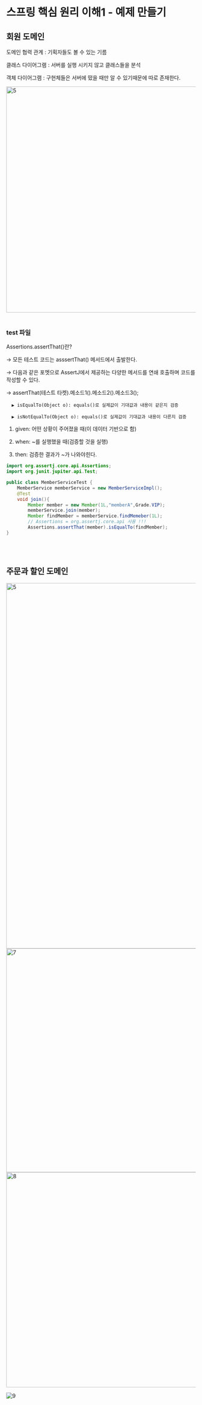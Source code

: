 # 스프링 핵심 원리 이해1 - 예제 만들기

## 회원 도메인

도메인 협력 관계 : 기획자들도 볼 수 있는 기름

클래스 다이어그램 : 서버를 실행 시키지 않고 클래스들을 분석

객체 다이어그램 : 구현체들은 서버에 떴을 때만 알 수 있기때문에 따로 존재한다.


<img width="600" alt="5" src="https://github.com/dpqls0356/Spring_Study_Basic/assets/83651122/8d9545bc-0813-4165-9422-92a2cc621e20">

<br/>
<br/>

### test 파일

Assertions.assertThat()란?

→ 모든 테스트 코드는 asssertThat() 메서드에서 출발한다. 

→ 다음과 같은 포멧으로 AssertJ에서 제공하는 다양한 메서드를 연쇄 호출하며 코드를 작성할 수 있다.

→ assertThat(테스트 타켓).메소드1().메소드2().메소드3();

      ▶ isEqualTo(Object o): equals()로 실제값이 기대값과 내용이 같은지 검증

      ▶ isNotEqualTo(Object o): equals()로 실제값이 기대값과 내용이 다른지 검증


1. given: 어떤 상황이 주어졌을 때(이 데이터 기반으로 함)

2. when: ~를 실행했을 때(검증할 것을 실행)

3. then: 검증한 결과가 ~가 나와야힌다.



   


```java
import org.assertj.core.api.Assertions;
import org.junit.jupiter.api.Test;

public class MemberServiceTest {
    MemberService memberService = new MemberServiceImpl();
    @Test
    void join(){
        Member member = new Member(1L,"memberA",Grade.VIP);
        memberService.join(member);
        Member findMember = memberService.findMemeber(1L);
        // Assertions = org.assertj.core.api 사용 !!! 
        Assertions.assertThat(member).isEqualTo(findMember);
}
```

<br/>
<br/>


## 주문과 할인 도메인
<img width="970" alt="5" src="https://github.com/dpqls0356/Spring_Study_Basic/assets/83651122/40f900ec-dec8-4854-a446-4d42f72f4eef">
<img width="594" alt="7" src="https://github.com/dpqls0356/Spring_Study_Basic/assets/83651122/027607ef-c1bd-408a-a116-deeeca86db4d">
<img width="571" alt="8" src="https://github.com/dpqls0356/Spring_Study_Basic/assets/83651122/0c885ef6-b525-42b3-a3eb-39febb59f9a4">

![9](https://github.com/dpqls0356/Spring_Study_Basic/assets/83651122/3af77444-bde2-4337-ac0c-c61979a616e2)



